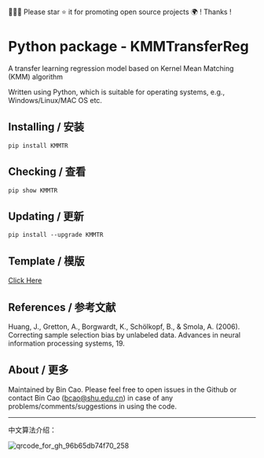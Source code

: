 🤝🤝🤝 Please star ⭐️ it for promoting open source projects 🌍 ! Thanks !

# Python package - KMMTransferReg 

A transfer learning regression model based on Kernel Mean Matching (KMM) algorithm


Written using Python, which is suitable for operating systems, e.g., Windows/Linux/MAC OS etc.


## Installing / 安装
    pip install KMMTR 
    
## Checking / 查看
    pip show KMMTR 
    
## Updating / 更新
    pip install --upgrade KMMTR

## Template / 模版

[Click Here](https://github.com/Bin-Cao/KMMTransferRegressor/blob/main/Template/example1.py)

## References / 参考文献
Huang, J., Gretton, A., Borgwardt, K., Schölkopf, B., & Smola, A. (2006). Correcting sample selection bias by unlabeled data. Advances in neural information processing systems, 19.

## About / 更多
Maintained by Bin Cao. Please feel free to open issues in the Github or contact Bin Cao
(bcao@shu.edu.cn) in case of any problems/comments/suggestions in using the code. 

---

中文算法介绍：

![qrcode_for_gh_96b65db74f70_258](https://user-images.githubusercontent.com/86995074/233318908-bd01a187-3966-4d64-b8b0-8bb59f94a14a.jpg)

